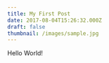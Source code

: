 ```yaml
---
title: My First Post
date: 2017-08-04T15:26:32.000Z
draft: false
thumbnail: /images/sample.jpg
---
```


Hello World!
